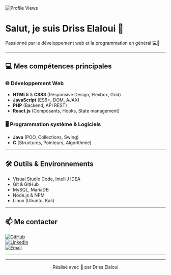<img src="https://komarev.com/ghpvc/?username=drisselaloui&color=blue" alt="Profile Views"/>

# Salut, je suis **Driss Elaloui** 👋  
Passionné par le développement web et la programmation en général 💻🚀

---

## 💻 Mes compétences principales

### 🌐 Développement Web  
- **HTML5** & **CSS3** (Responsive Design, Flexbox, Grid)  
- **JavaScript** (ES6+, DOM, AJAX)  
- **PHP** (Backend, API REST)  
- **React.js** (Composants, Hooks, State management)  

### 🖥️ Programmation système & Logiciels  
- **Java** (POO, Collections, Swing)  
- **C** (Structures, Pointeurs, Algorithmie)  

---

## 🛠️ Outils & Environnements  
- Visual Studio Code, IntelliJ IDEA  
- Git & GitHub  
- MySQL, MariaDB  
- Node.js & NPM  
- Linux (Ubuntu, Kali)  

---

## 📫 Me contacter  
[![GitHub](https://img.shields.io/badge/GitHub-181717?style=for-the-badge&logo=github&logoColor=white)](https://github.com/drisselaloui)  
[![LinkedIn](https://img.shields.io/badge/LinkedIn-0077B5?style=for-the-badge&logo=linkedin&logoColor=white)](https://linkedin.com/in/drisselaloui)  
[![Email](https://img.shields.io/badge/Email-D14836?style=for-the-badge&logo=gmail&logoColor=white)](mailto:driss.elaloui@example.com)  

---



---

<p align="center">Réalisé avec 💙 par Driss Elaloui</p>
